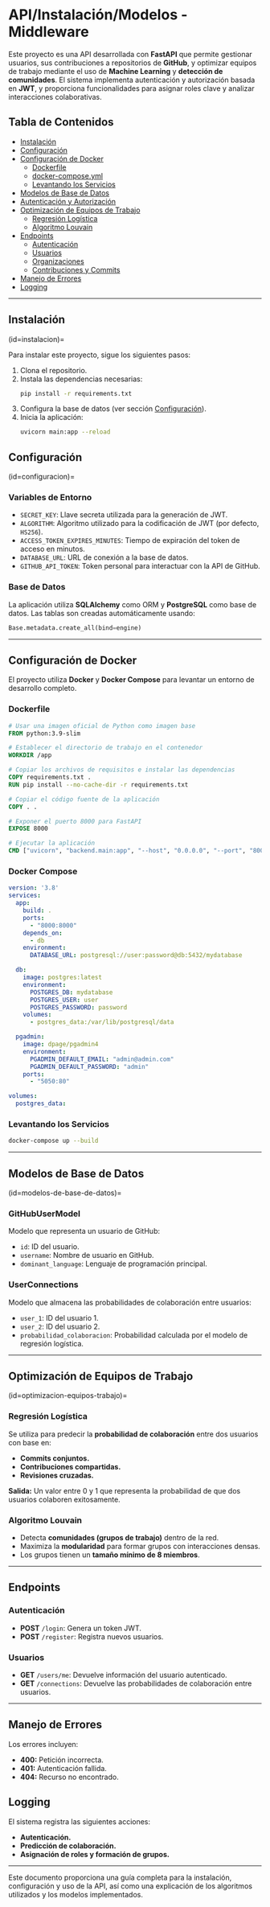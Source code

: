 # API/Instalación/Modelos - Middleware

Este proyecto es una API desarrollada con **FastAPI** que permite gestionar usuarios, sus contribuciones a repositorios de **GitHub**, y optimizar equipos de trabajo mediante el uso de **Machine Learning** y **detección de comunidades**. El sistema implementa autenticación y autorización basada en **JWT**, y proporciona funcionalidades para asignar roles clave y analizar interacciones colaborativas.

## Tabla de Contenidos
- [Instalación](#instalacion)
- [Configuración](#configuracion)
- [Configuración de Docker](#configuracion-de-docker)
  - [Dockerfile](#dockerfile)
  - [docker-compose.yml](#docker-compose)
  - [Levantando los Servicios](#levantando-los-servicios)
- [Modelos de Base de Datos](#modelos-de-base-de-datos)
- [Autenticación y Autorización](#autenticacion-y-autorizacion)
- [Optimización de Equipos de Trabajo](#optimizacion-equipos-trabajo)
  - [Regresión Logística](#regresion-logistica)
  - [Algoritmo Louvain](#algoritmo-louvain)
- [Endpoints](#endpoints)
  - [Autenticación](#autenticacion)
  - [Usuarios](#usuarios)
  - [Organizaciones](#organizaciones)
  - [Contribuciones y Commits](#contribuciones-y-commits)
- [Manejo de Errores](#manejo-de-errores)
- [Logging](#logging)

---

## Instalación
(id=instalacion)=

Para instalar este proyecto, sigue los siguientes pasos:

1. Clona el repositorio.
2. Instala las dependencias necesarias:
    ```bash
    pip install -r requirements.txt
    ```
3. Configura la base de datos (ver sección [Configuración](#configuracion)).
4. Inicia la aplicación:
    ```bash
    uvicorn main:app --reload
    ```

## Configuración
(id=configuracion)=

### Variables de Entorno

- `SECRET_KEY`: Llave secreta utilizada para la generación de JWT.
- `ALGORITHM`: Algoritmo utilizado para la codificación de JWT (por defecto, `HS256`).
- `ACCESS_TOKEN_EXPIRES_MINUTES`: Tiempo de expiración del token de acceso en minutos.
- `DATABASE_URL`: URL de conexión a la base de datos.
- `GITHUB_API_TOKEN`: Token personal para interactuar con la API de GitHub.

### Base de Datos

La aplicación utiliza **SQLAlchemy** como ORM y **PostgreSQL** como base de datos. Las tablas son creadas automáticamente usando:

```python
Base.metadata.create_all(bind=engine)
```

---

## Configuración de Docker
<a id="configuracion-de-docker"></a>

El proyecto utiliza **Docker** y **Docker Compose** para levantar un entorno de desarrollo completo.

### Dockerfile
<a id="dockerfile"></a>

```Dockerfile
# Usar una imagen oficial de Python como imagen base
FROM python:3.9-slim

# Establecer el directorio de trabajo en el contenedor
WORKDIR /app

# Copiar los archivos de requisitos e instalar las dependencias
COPY requirements.txt .
RUN pip install --no-cache-dir -r requirements.txt

# Copiar el código fuente de la aplicación
COPY . .

# Exponer el puerto 8000 para FastAPI
EXPOSE 8000

# Ejecutar la aplicación
CMD ["uvicorn", "backend.main:app", "--host", "0.0.0.0", "--port", "8000"]
```

### Docker Compose
<a id="docker-compose"></a>

```yaml
version: '3.8'
services:
  app:
    build: .
    ports:
      - "8000:8000"
    depends_on:
      - db
    environment:
      DATABASE_URL: postgresql://user:password@db:5432/mydatabase

  db:
    image: postgres:latest
    environment:
      POSTGRES_DB: mydatabase
      POSTGRES_USER: user
      POSTGRES_PASSWORD: password
    volumes:
      - postgres_data:/var/lib/postgresql/data

  pgadmin:
    image: dpage/pgadmin4
    environment:
      PGADMIN_DEFAULT_EMAIL: "admin@admin.com"
      PGADMIN_DEFAULT_PASSWORD: "admin"
    ports:
      - "5050:80"

volumes:
  postgres_data:
```

### Levantando los Servicios
<a id="levantando-los-servicios"></a>

```bash
docker-compose up --build
```

---

## Modelos de Base de Datos
(id=modelos-de-base-de-datos)=

### GitHubUserModel
Modelo que representa un usuario de GitHub:

- `id`: ID del usuario.
- `username`: Nombre de usuario en GitHub.
- `dominant_language`: Lenguaje de programación principal.

### UserConnections
Modelo que almacena las probabilidades de colaboración entre usuarios:

- `user_1`: ID del usuario 1.
- `user_2`: ID del usuario 2.
- `probabilidad_colaboracion`: Probabilidad calculada por el modelo de regresión logística.

---

## Optimización de Equipos de Trabajo
(id=optimizacion-equipos-trabajo)=

### Regresión Logística
Se utiliza para predecir la **probabilidad de colaboración** entre dos usuarios con base en:
- **Commits conjuntos.**
- **Contribuciones compartidas.**
- **Revisiones cruzadas.**

**Salida:** Un valor entre 0 y 1 que representa la probabilidad de que dos usuarios colaboren exitosamente.

### Algoritmo Louvain
- Detecta **comunidades (grupos de trabajo)** dentro de la red.
- Maximiza la **modularidad** para formar grupos con interacciones densas.
- Los grupos tienen un **tamaño mínimo de 8 miembros**.

---

## Endpoints

### Autenticación
- **POST** `/login`: Genera un token JWT.
- **POST** `/register`: Registra nuevos usuarios.

### Usuarios
- **GET** `/users/me`: Devuelve información del usuario autenticado.
- **GET** `/connections`: Devuelve las probabilidades de colaboración entre usuarios.

---

## Manejo de Errores
Los errores incluyen:
- **400:** Petición incorrecta.
- **401:** Autenticación fallida.
- **404:** Recurso no encontrado.

## Logging
El sistema registra las siguientes acciones:
- **Autenticación.**
- **Predicción de colaboración.**
- **Asignación de roles y formación de grupos.**

---

Este documento proporciona una guía completa para la instalación, configuración y uso de la API, así como una explicación de los algoritmos utilizados y los modelos implementados.
